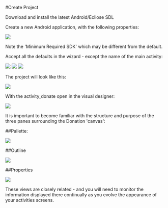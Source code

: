 #Create Project

Download and install the latest Android/Ecliose SDL

Create a new Android application, with the following properties:

![](img/a01.png)

Note the 'Minimum Required SDK' which may be different from the default.

Accept all the defaults in the wizard - except the name of the main activity:

![](img/a02.png)
![](img/a03.png)
![](img/a04.png)

The project will look like this:

![](img/a05.png)

With the activity_donate open in the visual designer:

![](img/a06.png)

It is important to become familiar with the structure and purpose of the three panes surrounding the Donation 'canvas':

##Pallette:

![](img/a07.png)

##Outline

![](img/a08.png)

##Properties

![](img/a09.png)

These views are closely related - and you will need to monitor the information displayed there continually as you evolve the appearance of your activities screens.


